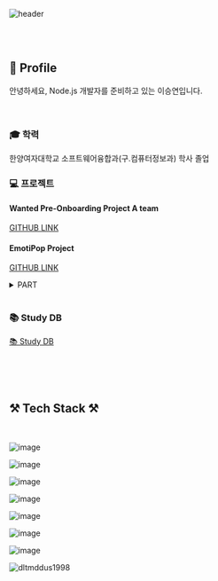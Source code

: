 ![header](https://capsule-render.vercel.app/api?type=Slice&color=timeGradient&desc=&descAlign=60&descAlignY=50&theme=radical&height=300&section=header&text=BackEnd%20seungyeon%20Lee&fontSize=70)

<br>
<br>

## 👥 Profile
안녕하세요, Node.js 개발자를 준비하고 있는 이승연입니다.
<br>
<br>
<br>
### 🎓 학력
한양여자대학교 소프트웨어융합과(구.컴퓨터정보과) 학사 졸업

### 💻 프로젝트

#### Wanted Pre-Onboarding Project A team
[GITHUB LINK](https://github.com/3rd-wanted-pre-onboarding-teamA)

#### EmotiPop Project

[GITHUB LINK](https://github.com/dltmddus1998/EmotiPop-1)

> 
<details>
<summary>PART</summary>
<ul>
  <li>Position: Full Stack & Team Leader</li>
  <li>Stack: NODE js, EXPRESS, MYSql, Sequelize, React-Native, React-Hooks, React-Navigation, React-Native-Element, Adobe Illustrator, FlipaClip</li>
  <li><span>Contributions</span>
    <ul>
      <li>
    <strong>Basic</strong>
    <ul>
      <li>아이디어 기획</li>
      <li>프로젝트 전체적인 흐름 및 태스크 관리</li>
      <li>전체적인 앱 디자인 및 figma 작업</li>
    </ul>
<li>
    <strong>Front</strong>
    <ul>
      <li>캐릭터(아이, 박, 콩주머니) 제작 및 구현</li>
      <li>애니메이션 제작</li>
        <ul>
           <li>인트로페이지</li>
           <li>메인페이지</li>
             <ul>
               <li>콩주머니 던지는 애니메이션</li>
               <li>박터지는 애니메이션</li>
             </ul>
        </ul>
      <li>메인페이지 UI 및 기능 구현</li>
  </li>  
</ul>
<ul>
<li>
    <strong>Back</strong>
    <ul>
      <li>유저 컨트롤러</li>
         <ul>
            <li>마이페이지 수정 및 회원탈퇴 구현</li>
         </ul>
      <li>로그인 기능</li>
          <ul>
             <li>Advanced: 비밀번호 찾기 관련 메일 전송 구현</li>
          </ul>
      <li>회원가입 기능</li>
      <li>로그아웃 기능</li>
      <li>캘린더 서버 구현</li>
      <li>일주일에 한번 '긍정이', '부정이' 중 더 많이 쌓인 곳, 박터지는 부분 서버 구현</li>
    </ul>
  </li>  
</ul>
</details>

<br>

### 📚 Study DB
[📚 Study DB](https://vaulted-occupation-087.notion.site/Study-DataBase-ea3b5b576fad41f1b8c5e9fbf494d23f)

<br>
<br>
<br>
  
## ⚒️ Tech Stack ⚒️
<br>

![image](https://img.shields.io/badge/LAN-JavaScript-%23F7DF1E?style=for-the-badge&logo=JavaScript)

![image](https://img.shields.io/badge/LAN-TypeScript-%233178C6?style=for-the-badge&logo=TypeScript)

![image](https://img.shields.io/badge/FRM-Node.js-%23339933?style=for-the-badge&logo=Node.js)

![image](https://img.shields.io/badge/FRM-Express-%23000000?style=for-the-badge&logo=Express)

![image](https://img.shields.io/badge/DB-MySQL-%234479A1?style=for-the-badge&logo=MySQL)

![image](https://img.shields.io/badge/ORM-Sequelize-%2352B0E7?style=for-the-badge&logo=Sequelize)

![image](https://img.shields.io/badge/DPL-Amazon%20ec2-%23232F3E?style=for-the-badge&logo=Amazon%20AWS)
 
![dltmddus1998](https://github-readme-stats.vercel.app/api?username=dltmddus1998&show_icons=true)
